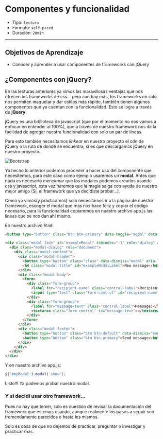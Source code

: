 # Componentes y funcionalidad

- Tipo: `lectura`
- Formato: `self-paced`
- Duración: `20min`

***

## Objetivos de Aprendizaje

- Conocer y aprender a usar componentes de frameworks con jQuery

## ¿Componentes con jQuery?

En las lecturas anteriores ya vimos las maravillosas ventajas que nos ofrecen
los frameworks de css... pero aun hay más, los frameworks no solo nos
permiten maquetar y dar estilos más rápido, también tienen algunos
componentes que ya cuentan con la funcionalidad. Esto se logra a través de
**jQuery**.

jQuery es una biblioteca de javascript (que por el momento no nos vamos a
enfocar en entender al 100%), que a través de nuestro framework nos da la
facilidad de agregar nuestra funcionalidad con solo un par de líneas.

Para esto también necesitamos *linkear* en nuestro proyecto el cdn de jQuery
o la ruta de donde se encuentra, si es que descargamos jQuery en nuestro
proyecto.

![Bootstrap](https://raw.githubusercontent.com/Laboratoria/curricula-js/f659ee55eeb322341c314d7d080bb22468e9a576/04-social-network/01-css-frameworks/04-components/links-bootstrap.png)

Ya hecho lo anterior podemos proceder a hacer uso del componente que
necesitemos, para este caso como ejemplo usaremos un **modal**. Antes que nada
es necesario mencionar que los modales podemos crearlos usando css y
javascript, esta vez haremos que la magia salga con ayuda de nuestro mejor
amigo (Sí, el framework que ya decidiste probar...).

Como ya vimos(y practicamos) solo necesitamos ir a la página de nuestro
framework, escoger el modal que más nos hace feliz y copiar el código
necesario, para la funcionalidad copiaremos en nuestro archivo app.js las
líneas que se nos dan ahí mismo.

En nuestro archivo html:

```html
<button type="button" class="btn btn-primary" data-toggle="modal" data-target="#exampleModal" data-whatever="@mdo">Open modal for @mdo</button>

<div class="modal fade" id="exampleModal" tabindex="-1" role="dialog" aria-labelledby="exampleModalLabel">
  <div class="modal-dialog" role="document">
    <div class="modal-content">
      <div class="modal-header">
        <button type="button" class="close" data-dismiss="modal" aria-label="Close"><span aria-hidden="true">&times;</span></button>
        <h4 class="modal-title" id="exampleModalLabel">New message</h4>
      </div>
      <div class="modal-body">
        <form>
          <div class="form-group">
            <label for="recipient-name" class="control-label">Recipient:</label>
            <input type="text" class="form-control" id="recipient-name">
          </div>
          <div class="form-group">
            <label for="message-text" class="control-label">Message:</label>
            <textarea class="form-control" id="message-text"></textarea>
          </div>
        </form>
      </div>
      <div class="modal-footer">
        <button type="button" class="btn btn-default" data-dismiss="modal">Close</button>
        <button type="button" class="btn btn-primary">Send message</button>
      </div>
    </div>
  </div>
</div>
```

Y en nuestro archivo app.js:

```js
$('#myModal').modal('show');
```

Listo!!! Ya podemos probar nuestro modal.

### Y si decidí usar otro framework...

Pues no hay que temer, solo es cuestión de revisar la documentación del
framework que estemos usando, aunque realmente los pasos a seguir son
tremendamente parecidos o hasta los mismos.

Solo es cosa de que no dejemos de practicar, preguntar o investigar y
practicar más.
